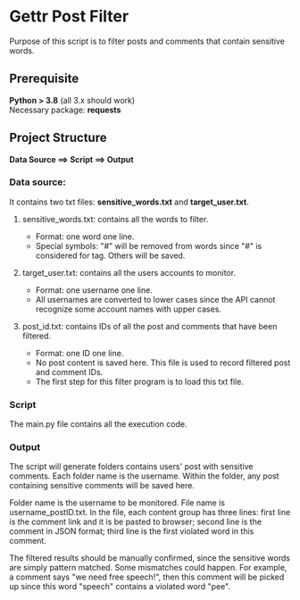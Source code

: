 # Gettr Post Filter 
Purpose of this script is to filter posts and comments that contain sensitive words. 

## Prerequisite
**Python > 3.8** (all 3.x should work)  
Necessary package: **requests**

## Project Structure

**Data Source ==> Script ==> Output**  

### Data source:  
It contains two txt files: **sensitive_words.txt** and **target_user.txt**.   
1. sensitive_words.txt: contains all the words to filter.
    + Format: one word one line.
    + Special symbols: "#" will be removed from words since "#" is considered for tag. Others will be saved. 
2. target_user.txt: contains all the users accounts to monitor.
    + Format: one username one line.
    + All usernames are converted to lower cases since the API cannot recognize some account names with upper cases. 
    
3. post_id.txt: contains IDs of all the post and comments that have been filtered. 
   + Format: one ID one line. 
   + No post content is saved here. This file is used to record filtered post and comment IDs. 
   + The first step for this filter program is to load this txt file. 
   
### Script
The main.py file contains all the execution code. 

### Output
The script will generate folders contains users' post with sensitive comments. 
Each folder name is the username. Within the folder, any post containing sensitive comments will be saved here. 

Folder name is the username to be monitored. 
File name is username_postID.txt. 
In the file, each content group has three lines: 
first line is the comment link and it is be pasted to browser; 
second line is the comment in JSON format;
third line is the first violated word in this comment. 

The filtered results should be manually confirmed, since the sensitive words are simply pattern matched. 
Some mismatches could happen. 
For example, a comment says "we need free speech!", 
then this comment will be picked up since this word "speech" contains a violated word "pee".  

